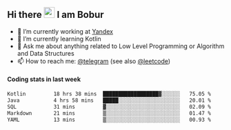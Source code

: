 ## Hi there <img src="https://media.giphy.com/media/hvRJCLFzcasrR4ia7z/giphy.gif" width="25px" height="25px"> I am Bobur

- 💼 I’m currently working at [Yandex](https://yandex.ru/)
- 🌱 I’m currently learning Kotlin
- 💬 Ask me about anything related to Low Level Programming or Algorithm and Data Structures
- 📫 How to reach me: [@telegram](https://t.me/octoant) (see also [@leetcode](https://leetcode.com/octoant/))    

#### Coding stats in last week

<!--START_SECTION:waka-->

```txt
Kotlin         18 hrs 38 mins  ██████████████████▓░░░░░░   75.05 %
Java           4 hrs 58 mins   █████░░░░░░░░░░░░░░░░░░░░   20.01 %
SQL            31 mins         ▓░░░░░░░░░░░░░░░░░░░░░░░░   02.09 %
Markdown       21 mins         ▒░░░░░░░░░░░░░░░░░░░░░░░░   01.47 %
YAML           13 mins         ▒░░░░░░░░░░░░░░░░░░░░░░░░   00.93 %
```

<!--END_SECTION:waka-->
